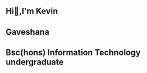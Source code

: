 ##           Hi👋,I'm Kevin 
##              Gaveshana
## Bsc(hons) Information Technology undergraduate

<!--
 📫 How to reach me
 Gaveshanasmk.23@uom.lk

-->
